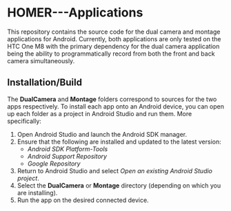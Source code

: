 # HOMER---Applications

This repository contains the source code for the dual camera and montage applications for Android. Currently, both applications are only tested on the HTC One M8 with the primary dependency for the dual camera application being the ability to programmatically record from both the front and back camera simultaneously. 

## Installation/Build

The **DualCamera** and **Montage** folders correspond to sources for the two apps respectively. To install each app onto an Android device, you can open up each folder as a project in Android Studio and run them. More specifically:
1. Open Android Studio and launch the Android SDK manager. 
2. Ensure that the following are installed and updated to the latest version:
    * *Android SDK Platform-Tools*
    * *Android Support Repository*
    * *Google Repository*
3. Return to Android Studio and select *Open an existing Android Studio project*.
4. Select the **DualCamera** or **Montage** directory (depending on which you are installing).
5. Run the app on the desired connected device.